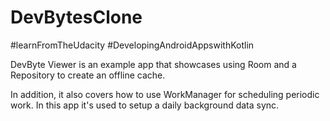 # DevBytesClone 
#learnFromTheUdacity
#DevelopingAndroidAppswithKotlin

DevByte Viewer is an example app that showcases using Room and a Repository to create an offline cache.

In addition, it also covers how to use WorkManager for scheduling periodic work. In this app it's used to setup a daily background data sync.
